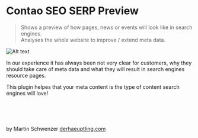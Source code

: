 # Contao SEO SERP Preview

> Shows a preview of how pages, news or events will look like in search engines. <br>
> Analyses the whole website to improve / extend meta data.

![Alt text](/../screenshots/screenshot.jpg?raw=true "Optional Title")

In our experience it has always been not very clear for customers, why they should take care of meta data and what they will result in search engines resource pages.

This plugin helpes that your meta content is the type of content search engines will love!


<br>
<br>
<br>


by Martin Schwenzer [derhaeuptling.com](https://derhaeuptling.com/)

